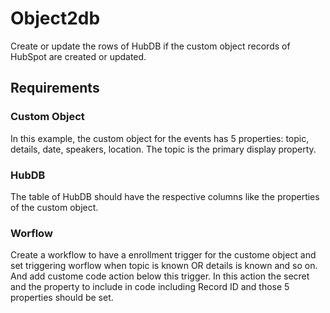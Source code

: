 # Object2db
Create or update the rows of HubDB if the custom object records of HubSpot are created or updated.

## Requirements
### Custom Object
In this example, the custom object for the events has 5 properties: topic, details, date, speakers, location. The topic is the primary display property.
### HubDB
The table of HubDB should have the respective columns like the properties of the custom object.
### Worflow
Create a workflow to have a enrollment trigger for the custome object and set triggering worflow when topic is known OR details is known and so on. And add custome code action below this trigger. In this action the secret and the property to include in code including Record ID and those 5 properties should be set.  

